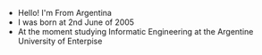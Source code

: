 - Hello! I'm From Argentina
- I was born at 2nd June of 2005
- At the moment studying Informatic Engineering at the Argentine University of Enterpise

